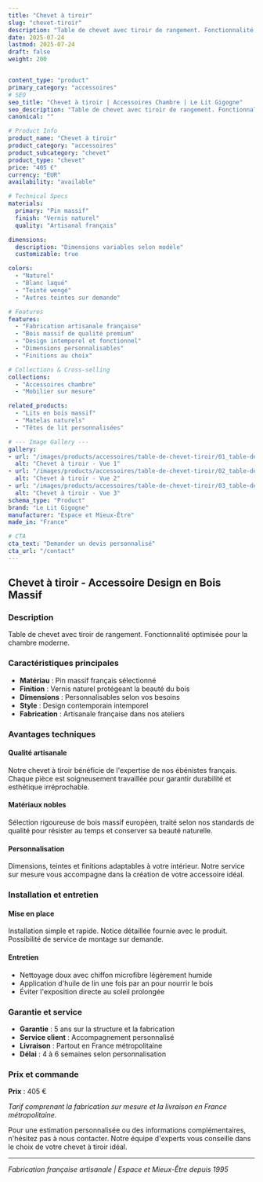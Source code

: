 ```yaml
---
title: "Chevet à tiroir"
slug: "chevet-tiroir"
description: "Table de chevet avec tiroir de rangement. Fonctionnalité optimisée pour la chambre moderne."
date: 2025-07-24
lastmod: 2025-07-24
draft: false
weight: 200


content_type: "product"
primary_category: "accessoires"
# SEO
seo_title: "Chevet à tiroir | Accessoires Chambre | Le Lit Gigogne"
seo_description: "Table de chevet avec tiroir de rangement. Fonctionnalité optimisée pour la chambre moderne."
canonical: ""

# Product Info
product_name: "Chevet à tiroir"
product_category: "accessoires"
product_subcategory: "chevet"
product_type: "chevet"
price: "405 €"
currency: "EUR"
availability: "available"

# Technical Specs
materials:
  primary: "Pin massif"
  finish: "Vernis naturel"
  quality: "Artisanal français"

dimensions:
  description: "Dimensions variables selon modèle"
  customizable: true

colors:
  - "Naturel"
  - "Blanc laqué" 
  - "Teinté wengé"
  - "Autres teintes sur demande"

# Features
features:
  - "Fabrication artisanale française"
  - "Bois massif de qualité premium"  
  - "Design intemporel et fonctionnel"
  - "Dimensions personnalisables"
  - "Finitions au choix"

# Collections & Cross-selling
collections:
  - "Accessoires chambre"
  - "Mobilier sur mesure"

related_products:
  - "Lits en bois massif"
  - "Matelas naturels"
  - "Têtes de lit personnalisées"

# --- Image Gallery ---
gallery:
- url: "/images/products/accessoires/table-de-chevet-tiroir/01_table-de-chevet-tiroir.jpg"
  alt: "Chevet à tiroir - Vue 1"
- url: "/images/products/accessoires/table-de-chevet-tiroir/02_table-de-chevet-tiroir.jpg"
  alt: "Chevet à tiroir - Vue 2"
- url: "/images/products/accessoires/table-de-chevet-tiroir/03_table-de-chevet-tiroir.jpg"
  alt: "Chevet à tiroir - Vue 3"
schema_type: "Product"
brand: "Le Lit Gigogne"
manufacturer: "Espace et Mieux-Être"
made_in: "France"

# CTA
cta_text: "Demander un devis personnalisé"
cta_url: "/contact"
---
```


## Chevet à tiroir - Accessoire Design en Bois Massif

### Description

Table de chevet avec tiroir de rangement. Fonctionnalité optimisée pour la chambre moderne.

### Caractéristiques principales

- **Matériau** : Pin massif français sélectionné
- **Finition** : Vernis naturel protégeant la beauté du bois
- **Dimensions** : Personnalisables selon vos besoins
- **Style** : Design contemporain intemporel
- **Fabrication** : Artisanale française dans nos ateliers

### Avantages techniques

#### Qualité artisanale
Notre chevet à tiroir bénéficie de l'expertise de nos ébénistes français. Chaque pièce est soigneusement travaillée pour garantir durabilité et esthétique irréprochable.

#### Matériaux nobles
Sélection rigoureuse de bois massif européen, traité selon nos standards de qualité pour résister au temps et conserver sa beauté naturelle.

#### Personnalisation
Dimensions, teintes et finitions adaptables à votre intérieur. Notre service sur mesure vous accompagne dans la création de votre accessoire idéal.

### Installation et entretien

#### Mise en place
Installation simple et rapide. Notice détaillée fournie avec le produit. Possibilité de service de montage sur demande.

#### Entretien
- Nettoyage doux avec chiffon microfibre légèrement humide
- Application d'huile de lin une fois par an pour nourrir le bois
- Éviter l'exposition directe au soleil prolongée

### Garantie et service

- **Garantie** : 5 ans sur la structure et la fabrication
- **Service client** : Accompagnement personnalisé
- **Livraison** : Partout en France métropolitaine
- **Délai** : 4 à 6 semaines selon personnalisation

### Prix et commande

**Prix** : 405 €

*Tarif comprenant la fabrication sur mesure et la livraison en France métropolitaine.*

Pour une estimation personnalisée ou des informations complémentaires, n'hésitez pas à nous contacter. Notre équipe d'experts vous conseille dans le choix de votre chevet à tiroir idéal.

---

*Fabrication française artisanale | Espace et Mieux-Être depuis 1995*

